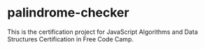 # palindrome-checker
This is the certification project for JavaScript Algorithms and Data Structures Certification in Free Code Camp. 
